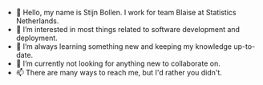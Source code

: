- 👋 Hello, my name is Stijn Bollen. I work for team Blaise at Statistics Netherlands.
- 👀 I’m interested in most things related to software development and deployment.
- 🌱 I’m always learning something new and keeping my knowledge up-to-date.
- 💞️ I’m currently not looking for anything new to collaborate on.
- 📫 There are many ways to reach me, but I'd rather you didn't.

<!---
s-bollen-cbs/s-bollen-cbs is a ✨ special ✨ repository because its `README.md` (this file) appears on your GitHub profile.
You can click the Preview link to take a look at your changes.
--->
